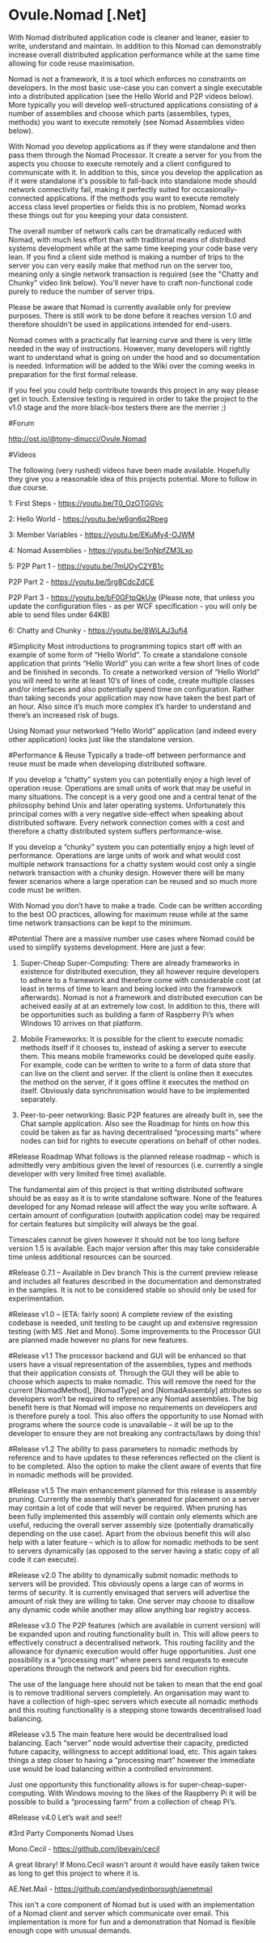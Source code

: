 # Ovule.Nomad [.Net]
With Nomad distributed application code is cleaner and leaner, easier to write, understand and maintain.  In addition to this Nomad can demonstrably increase overall distributed application performance while at the same time allowing for code reuse maximisation.

Nomad is not a framework, it is a tool which enforces no constraints on developers.  In the most basic use-case you can convert a single executable into a distributed application (see the Hello World and P2P videos below).  More typically you will develop well-structured applications consisting of a number of assemblies and choose which parts (assemblies, types, methods) you want to execute remotely (see Nomad Assemblies video below).  

With Nomad you develop applications as if they were standalone and then pass them through the Nomad Processor.  It create a server for you from the aspects you choose to execute remotely and a client configured to communicate with it.  In addition to this, since you develop the application as if it were standalone it's possible to fall-back into standalone mode should network connectivity fail, making it perfectly suited for occasionally-connected applications.  If the methods you want to execute remotely access class level properties or fields this is no problem, Nomad works these things out for you keeping your data consistent.

The overall number of network calls can be dramatically reduced with Nomad, with much less effort than with traditional means of distributed systems development while at the same time keeping your code base very lean.  If you find a client side method is making a number of trips to the server you can very easily make that method run on the server too, meaning only a single network transaction is required (see the "Chatty and Chunky" video link below).  You'll never have to craft non-functional code purely to reduce the number of server trips. 

Please be aware that Nomad is currently available only for preview purposes.  There is still work to be done before it reaches version 1.0 and therefore shouldn’t be used in applications intended for end-users. 

Nomad comes with a practically flat learning curve and there is very little needed in the way of instructions.  However, many developers will rightly want to understand what is going on under the hood and so documentation is needed.  Information will be added to the Wiki over the coming weeks in preparation for the first formal release.

If you feel you could help contribute towards this project in any way please get in touch.  Extensive testing is required in order to take the project to the v1.0 stage and the more black-box testers there are the merrier ;)    

#Forum

http://ost.io/@tony-dinucci/Ovule.Nomad

#Videos

The following (very rushed) videos have been made available.  Hopefully they give you a reasonable idea of this projects potential.  More to follow in due course.

1: First Steps - https://youtu.be/T0_OzOTGGVc

2: Hello World - https://youtu.be/w6gn6q2Rpeg

3: Member Variables - https://youtu.be/EKuMy4-OJWM

4: Nomad Assemblies - https://youtu.be/SnNpfZM3Lxo

5: P2P Part 1 - https://youtu.be/7mUOyC2YB1c

   P2P Part 2 - https://youtu.be/5rg8CdcZdCE
   
   P2P Part 3 - https://youtu.be/bF0GFtpQkUw
   (Please note, that unless you update the configuration files - as per WCF specification - you will only be able to send files under 64KB)
   
6: Chatty and Chunky - https://youtu.be/8WiLAJ3ufj4


#Simplicity
Most introductions to programming topics start off with an example of some form of “Hello World”.  To create a standalone console application that prints “Hello World” you can write a few short lines of code and be finished in seconds.  To create a networked version of “Hello World” you will need to write at least 10’s of lines of code, create multiple classes and/or interfaces and also potentially spend time on configuration.  Rather than taking seconds your application may now have taken the best part of an hour.  Also since it’s much more complex it’s harder to understand and there’s an increased risk of bugs.

Using Nomad your networked “Hello World” application (and indeed every other application) looks just like the standalone version.

#Performance & Reuse
Typically a trade-off between performance and reuse must be made when developing distributed software.  

If you develop a “chatty” system you can potentially enjoy a high level of operation reuse.  Operations are small units of work that may be useful in many situations.  The concept is a very good one and a central tenat of the philosophy behind Unix and later operating systems.  Unfortunately this principal comes with a very negative side-effect when speaking about distributed software.  Every network connection comes with a cost and therefore a chatty distributed system suffers performance-wise.

If you develop a “chunky” system you can potentially enjoy a high level of performance.  Operations are large units of work and what would cost multiple network transactions for a chatty system would cost only a single network transaction with a chunky design.  However there will be many fewer scenarios where a large operation can be reused and so much more code must be written.

With Nomad you don’t have to make a trade.  Code can be written according to the best OO practices, allowing for maximum reuse while at the same time network transactions can be kept to the minimum.

#Potential 
There are a massive number use cases where Nomad could be used to simplify systems development.  Here are just a few:

1.	Super-Cheap Super-Computing: There are already frameworks in existence for distributed execution, they all however require developers to adhere to a framework and therefore come with considerable cost (at least in terms of time to learn and being locked into the framework afterwards). Nomad is not a framework and distributed execution can be acheived easily at at an extremely low cost.  In addition to this, there will be opportunities such as building a farm of Raspberry Pi’s when Windows 10 arrives on that platform.

2.	Mobile Frameworks: It is possible for the client to execute nomadic methods itself if it chooses to, instead of asking a server to execute them.  This means mobile frameworks could be developed quite easily.  For example, code can be written to write to a form of data store that can live on the client and server.  If the client is online then it executes the method on the server, if it goes offline it executes the method on itself.  Obviously data synchronisation would have to be implemented separately.

3.	Peer-to-peer networking: Basic P2P features are already built in, see the Chat sample application.  Also see the Roadmap for hints on how this could be taken as far as having decentralised “processing marts” where nodes can bid for rights to execute operations on behalf of other nodes.

#Release Roadmap
What follows is the planned release roadmap – which is admittedly very ambitious given the level of resources (i.e. currently a single developer with very limited free time) available.  

The fundamental aim  of this project is that writing distributed software should be as easy as it is to write standalone software.  None of the features developed for any Nomad release will affect the way you write software.  A certain amount of configuration (outwith application code) may be required for certain features but simplicity will always be the goal.  

Timescales cannot be given however it should not be too long before version 1.5 is available.  Each major version after this may take considerable time unless additional resources can be sourced.

#Release 0.7.1 – Available in Dev branch
This is the current preview release and includes all features described in the documentation and demonstrated in the samples.  It is not to be considered stable so should only be used for experimentation.

#Release v1.0 – (ETA: fairly soon)
A complete review of the existing codebase is needed, unit testing to be caught up and extensive regression testing (with MS .Net and Mono).  Some improvements to the Processor GUI are planned made however no plans for new features.

#Release v1.1
The processor backend and GUI will be enhanced so that users have a visual representation of the assemblies, types and methods that their application consists of.  Through the GUI they will be able to choose which aspects to make nomadic.  This will remove the need for the current [NomadMethod], [NomadType] and [NomadAssembly] attributes so developers won’t be required to reference any Nomad assemblies.  The big benefit here is that Nomad will impose no requirements on developers and is therefore purely a tool.  This also offers the opportunity to use Nomad with programs where the source code is unavailable – it will be up to the developer to ensure they are not breaking any contracts/laws by doing this!

#Release v1.2
The ability to pass parameters to nomadic methods by reference and to have updates to these references reflected on the client is to be completed.  Also the option to make the client aware of events that fire in nomadic methods will be provided.

#Release v1.5
The main enhancement planned for this release is assembly pruning.  Currently the assembly that’s generated for placement on a server may contain a lot of code that will never be required.  When pruning has been fully implemented this assembly will contain only elements which are useful, reducing the overall server assembly size (potentially dramatically depending on the use case).  Apart from the obvious benefit this will also help with a later feature – which is to allow for nomadic methods to be sent to servers dynamically (as opposed to the server having a static copy of all code it can execute).

#Release v2.0
The ability to dynamically submit nomadic methods to servers will be provided.  This obviously opens a large can of worms in terms of security.  It is currently envisaged that servers will advertise the amount of risk they are willing to take.  One server may choose to disallow any dynamic code while another may allow anything bar registry access.  

#Release v3.0
The P2P features (which are available in current version) will be expanded upon and routing functionality built in.  This will allow peers to effectively construct a decentralised network.  This routing facility and the allowance for dynamic execution would offer huge opportunities.  Just one possibility is a “processing mart” where peers send requests to execute operations through the network and peers bid for execution rights.  

The use of the language here should not be taken to mean that the end goal is to remove traditional servers completely.  An organisation may want to have a collection of high-spec servers which execute all nomadic methods and this routing functionality is a stepping stone towards decentralised load balancing.

#Release v3.5
The main feature here would be decentralised load balancing.  Each “server” node would advertise their capacity, predicted future capacity, willingness to accept additional load, etc.
This again takes things a step closer to having a “processing mart” however the immediate use would be load balancing within a controlled environment.  

Just one opportunity this functionality allows is for super-cheap-super-computing.  With Windows moving to the likes of the Raspberry Pi it will be possible to build a “processing farm” from a collection of cheap Pi’s.

#Release v4.0
Let’s wait and see!!

#3rd Party Components Nomad Uses

Mono.Cecil - https://github.com/jbevain/cecil

A great library! If Mono.Cecil wasn't arount it would have easily taken twice as long to get this project to where it is.

AE.Net.Mail - https://github.com/andyedinborough/aenetmail

This isn't a core component of Nomad but is used with an implementation of a Nomad client and server which communicate over email.  This implementation is more for fun and a demonstration that Nomad is flexible enough cope with unusual demands.

